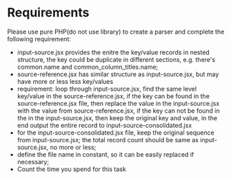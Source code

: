 # Requirements

Please use pure PHP(do not use library) to create a parser and complete the following requirement:
- input-source.jsx provides the enitre the key/value records in nested structure, the key could be duplicate in different sections, e.g. there's common.name and common_column_titles.name;
-  source-reference.jsx has similar structure as input-source.jsx, but may have more or less less key/values
- requirement: loop through input-source.jsx, find the same level key/value in the source-reference.jsx, if the key can be found in the source-reference.jsx file, then replace the value in the input-source.jsx with the value from source-reference.jsx, if the key can not be found in the in the input-source.jsx, then keep the original key and value, in the end output the entire record to input-source-consolidated.jsx
- for the input-source-consolidated.jsx file, keep the original sequence from input-source.jsx; the total record count should be same as input-source.jsx, no more or less;
- define the file name in constant, so it can be easily replaced if necessary;
- Count the time you spend for this task
